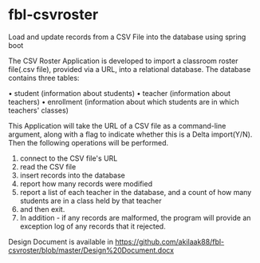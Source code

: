 # fbl-csvroster
Load and update records from a CSV File into the database using spring boot

The CSV Roster Application is developed to import a classroom roster file(.csv file), provided via a URL, into a relational database. The database contains three tables:

•	student (information about students)
•	teacher (information about teachers)
•	enrollment (information about which students are in which teachers' classes)


This Application will take the URL of a CSV file as a command-line argument, along with a flag to indicate whether this is a Delta import(Y/N). Then the following operations will be performed.
1.	connect to the CSV file's URL
2.	read the CSV file
3.	insert records into the database
4.	report how many records were modified
5.	report a list of each teacher in the database, and a count of how many students are in a class held by that teacher
6.	and then exit.
7.	In addition - if any records are malformed, the program will provide an exception log of any records that it rejected.


Design Document is available in https://github.com/akilaak88/fbl-csvroster/blob/master/Design%20Document.docx
